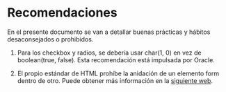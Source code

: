 # Recomendaciones

En el presente documento se van a detallar buenas prácticas y hábitos desaconsejados o prohibidos.

1. Para los checkbox y radios, se debería usar char(1, 0) en vez de boolean(true, false). Esta recomendación está impulsada por Oracle.

2. El propio estándar de HTML prohíbe la anidación de un elemento form dentro de otro. Puede obtener más información en la [siguiente web](https://html.spec.whatwg.org/multipage/forms.html#the-form-element).